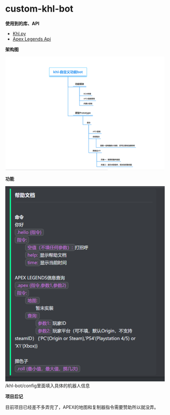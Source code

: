 # custom-khl-bot

**使用到的库、API**

- [Khl.py](https://github.com/TWT233/khl.py)
- [Apex Legends Api](https://apexlegendsapi.com/)

**架构图**

![](架构图.png)

**功能**

![](功能.png)
/khl-bot/config里面填入具体的机器人信息


**项目后记**

目前项目已经差不多弄完了，APEX的地图和复制器指令需要赞助所以就没弄。




